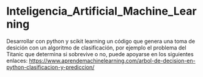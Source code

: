# Inteligencia_Artificial_Machine_Learning

Desarrollar con python y scikit learning un código que genera una toma de desición con un algoritmo de clasificación, por ejemplo el problema del Titanic que determina si sobrevive o no, puede apoyarse en los siguientes enlaces: https://www.aprendemachinelearning.com/arbol-de-decision-en-python-clasificacion-y-prediccion/

